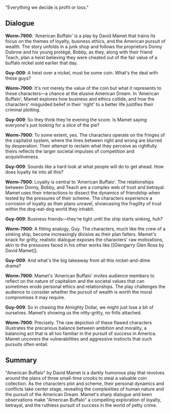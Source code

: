 "Everything we decide is profit or loss."

## Dialogue
**Worm-7900**: 'American Buffalo' is a play by David Mamet that trains its focus on the themes of loyalty, business ethics, and the American pursuit of wealth. The story unfolds in a junk shop and follows the proprietors Donny Dubrow and his young protégé, Bobby, as they, along with their friend Teach, plan a heist believing they were cheated out of the fair value of a buffalo nickel sold earlier that day.

**Guy-009**: A heist over a nickel, must be some coin. What's the deal with these guys?

**Worm-7900**: It's not merely the value of the coin but what it represents to these characters—a chance at the elusive American Dream. In 'American Buffalo', Mamet explores how business and ethics collide, and how the characters' misguided belief in their 'right' to a better life justifies their criminal plotting.

**Guy-009**: So they think they're evening the score. Is Mamet saying everyone's just looking for a slice of the pie?

**Worm-7900**: To some extent, yes. The characters operate on the fringes of the capitalist system, where the lines between right and wrong are blurred by desperation. Their attempt to reclaim what they perceive as rightfully theirs reflects the larger societal impulses of competition and acquisitiveness.

**Guy-009**: Sounds like a hard look at what people will do to get ahead. How does loyalty tie into all this?

**Worm-7900**: Loyalty is central to 'American Buffalo'. The relationships between Donny, Bobby, and Teach are a complex web of trust and betrayal. Mamet uses their interactions to dissect the dynamics of friendship when tested by the pressures of their scheme. The characters experience a corrosion of loyalty as their plans unravel, showcasing the fragility of trust within the dog-eat-dog world they inhabit.

**Guy-009**: Business friends—they're tight until the ship starts sinking, huh?

**Worm-7900**: A fitting analogy, Guy. The characters, much like the crew of a sinking ship, become increasingly divisive as their plan falters. Mamet's knack for gritty, realistic dialogue exposes the characters' raw motivations, akin to the pressures faced in his other works like [[Glengarry Glen Ross by David Mamet]].

**Guy-009**: And what's the big takeaway from all this nickel-and-dime drama?

**Worm-7900**: Mamet's 'American Buffalo' invites audience members to reflect on the nature of capitalism and the societal values that can sometimes erode personal ethics and relationships. The play challenges the audience to consider whether the pursuit of wealth is worth the moral compromises it may require.

**Guy-009**: So in chasing the Almighty Dollar, we might just lose a bit of ourselves. Mamet’s showing us the nitty-gritty, no frills attached.

**Worm-7900**: Precisely. The raw depiction of these flawed characters illustrates the precarious balance between ambition and morality, a balancing act that is all too familiar in the pursuit of success in America. Mamet uncovers the vulnerabilities and aggressive instincts that such pursuits often entail.

## Summary
"American Buffalo" by David Mamet is a darkly humorous play that revolves around the plans of three small-time crooks to steal a valuable coin collection. As the characters plot and scheme, their personal dynamics and conflicts take center stage, revealing the complexities of human nature and the pursuit of the American Dream. Mamet's sharp dialogue and keen observations make "American Buffalo" a compelling exploration of loyalty, betrayal, and the ruthless pursuit of success in the world of petty crime.